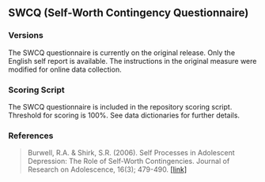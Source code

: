 ## SWCQ (Self-Worth Contingency Questionnaire)

### Versions
The SWCQ questionnaire is currently on the original release. Only the English self report is available.  The instructions in the original measure were modified for online data collection.


### Scoring Script
The SWCQ questionnaire is included in the repository scoring script. Threshold for scoring is 100%. See data dictionaries for further details.


### References
> Burwell, R.A. & Shirk, S.R. (2006). Self Processes in Adolescent Depression: The Role of Self-Worth Contingencies. Journal of Research on Adolescence, 16(3); 479-490. [[link]](https://onlinelibrary.wiley.com/doi/pdf/10.1111/j.1532-7795.2006.00503.x)